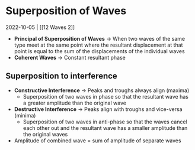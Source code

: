 # Superposition of Waves
2022-10-05 | [[12 Waves 2]]

- **Principal of Superposition of Waves** -> When two waves of the same type meet at the same point where the resultant displacement at that point is equal to the sum of the displacements of the individual waves
- **Coherent Waves** -> Constant resultant phase
## Superposition to interference
- **Constructive Interference** -> Peaks and troughs always align (maxima)
	- Superposition of two waves in phase so that the resultant wave has a greater amplitude than the original wave
- **Destructive Interference** -> Peaks align with troughs and vice-versa (minima)
	- Superposition of two waves in anti-phase so that the waves cancel each other out and the resultant wave has a smaller amplitude than the original waves
- Amplitude of combined wave = sum of amplitude of separate waves

